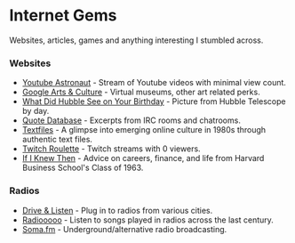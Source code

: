 # Internet Gems

Websites, articles, games and anything interesting I stumbled across.

### Websites
* [Youtube Astronaut](http://astronaut.io/) - Stream of Youtube videos with minimal view count.
* [Google Arts & Culture](https://artsandculture.google.com/) - Virtual museums, other art related perks.
* [What Did Hubble See on Your Birthday](https://www.nasa.gov/content/goddard/what-did-hubble-see-on-your-birthday) - Picture from Hubble Telescope by day.
* [Quote Database](http://www.bash.org/) - Excerpts from IRC rooms and chatrooms.
* [Textfiles](http://www.textfiles.com/) - A glimpse into emerging online culture in 1980s through authentic text files.
* [Twitch Roulette](https://twitchroulette.net/) - Twitch streams with 0 viewers.
* [If I Knew Then](https://hbs1963.com/) - Advice on careers, finance, and life from Harvard Business School's Class of 1963.
 
### Radios
* [Drive & Listen](https://driveandlisten.herokuapp.com/) - Plug in to radios from various cities.
* [Radiooooo](https://radiooooo.com/) - Listen to songs played in radios across the last century.
* [Soma.fm](https://somafm.com/) - Underground/alternative radio broadcasting.
